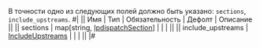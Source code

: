 В точности одно из следующих полей должно быть указано: `sections`, `include_upstreams`.
#|
|| Имя | Тип | Обязательность | Дефолт | Описание ||
|| sections | map[string, [IpdispatchSection](#IpdispatchSection)] |  |  |  ||
|| include_upstreams | [IncludeUpstreams](#IncludeUpstreams) |  |  |  ||
|#
